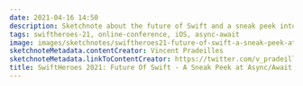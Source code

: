 ```yaml
---
date: 2021-04-16 14:50
description: Sketchnote about the future of Swift and a sneak peek into async/await from SwiftHeroes 2021
tags: swiftheroes-21, online-conference, iOS, async-await
image: images/sketchnotes/swiftheroes21-future-of-swift-a-sneak-peek-at-async-await-small.jpg
sketchnoteMetadata.contentCreator: Vincent Pradeilles
sketchnoteMetadata.linkToContentCreator: https://twitter.com/v_pradeilles
title: SwiftHeroes 2021: Future Of Swift - A Sneak Peek at Async/Await
---
```

